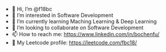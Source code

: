 - 👋 Hi, I’m @f18bc
- 👀 I’m interested in Software Development
- 🌱 I’m currently learning Maching Learning & Deep Learning
- 💞️ I’m looking to collaborate on Software Development
- 📫 How to reach me: https://www.linkedin.com/in/bochenfu/
- 📙 My Leetcode profile: https://leetcode.com/fbc18/
